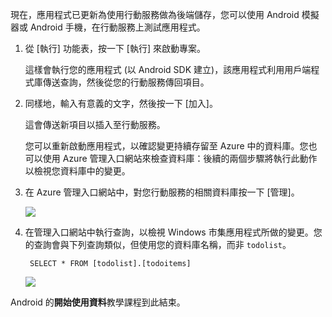 現在，應用程式已更新為使用行動服務做為後端儲存，您可以使用 Android 模擬器或 Android 手機，在行動服務上測試應用程式。

1. 從 [執行] 功能表，按一下 [執行] 來啟動專案。

	這樣會執行您的應用程式 (以 Android SDK 建立)，該應用程式利用用戶端程式庫傳送查詢，然後從您的行動服務傳回項目。

5. 同樣地，輸入有意義的文字，然後按一下 [加入]。

   	這會傳送新項目以插入至行動服務。

    您可以重新啟動應用程式，以確認變更持續存留至 Azure 中的資料庫。您也可以使用 Azure 管理入口網站來檢查資料庫：後續的兩個步驟將執行此動作以檢視您資料庫中的變更。


4. 在 Azure 管理入口網站中，對您行動服務的相關資料庫按一下 [管理]。

    ![](./media/mobile-services-dotnet-backend-windows-store-dotnet-get-started-data/manage-sql-azure-database.png)

5. 在管理入口網站中執行查詢，以檢視 Windows 市集應用程式所做的變更。您的查詢會與下列查詢類似，但使用您的資料庫名稱，而非 `todolist`。

        SELECT * FROM [todolist].[todoitems]

    ![](./media/mobile-services-dotnet-backend-windows-store-dotnet-get-started-data/sql-azure-query.png)

Android 的**開始使用資料**教學課程到此結束。

<!---HONumber=August15_HO6-->